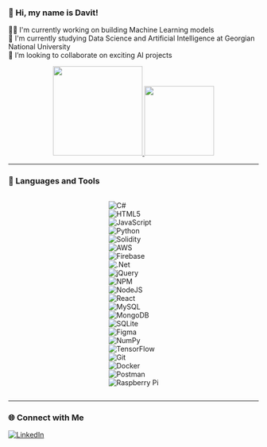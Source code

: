 ### 👋 Hi, my name is Davit!

👨‍💻 I'm currently working on building Machine Learning models  
🌱 I'm currently studying Data Science and Artificial Intelligence at Georgian National University  
👀 I’m looking to collaborate on exciting AI projects  

<div align="center">
  <a href="https://github.com/DavitEgoyan">
    <img height="180em" src="https://github-readme-stats.vercel.app/api?username=DavitEgoian&theme=dark&hide_border=false&include_all_commits=true&count_private=true"/>
    <img height="140em" src="https://github-readme-stats-sigma-five.vercel.app/api/top-langs/?username=DavitEgoian&theme=dark&layout=compact"/>
  </a>
</div>

---

### 🧰 Languages and Tools

<div style="display: flex; flex-wrap: wrap; justify-content: center; gap: 10px;">

  ![C#](https://img.shields.io/badge/c%23-%23239120.svg?style=for-the-badge&logo=csharp&logoColor=white)  
  ![HTML5](https://img.shields.io/badge/html5-%23E34F26.svg?style=for-the-badge&logo=html5&logoColor=white)  
  ![JavaScript](https://img.shields.io/badge/javascript-%23323330.svg?style=for-the-badge&logo=javascript&logoColor=%23F7DF1E)  
  ![Python](https://img.shields.io/badge/python-3670A0?style=for-the-badge&logo=python&logoColor=ffdd54)  
  ![Solidity](https://img.shields.io/badge/Solidity-%23363636.svg?style=for-the-badge&logo=solidity&logoColor=white)  
  ![AWS](https://img.shields.io/badge/AWS-%23FF9900.svg?style=for-the-badge&logo=amazon-aws&logoColor=white)  
  ![Firebase](https://img.shields.io/badge/firebase-%23039BE5.svg?style=for-the-badge&logo=firebase)  
  ![.Net](https://img.shields.io/badge/.NET-5C2D91?style=for-the-badge&logo=.net&logoColor=white)  
  ![jQuery](https://img.shields.io/badge/jquery-%230769AD.svg?style=for-the-badge&logo=jquery&logoColor=white)  
  ![NPM](https://img.shields.io/badge/NPM-%23CB3837.svg?style=for-the-badge&logo=npm&logoColor=white)  
  ![NodeJS](https://img.shields.io/badge/node.js-6DA55F?style=for-the-badge&logo=node.js&logoColor=white)  
  ![React](https://img.shields.io/badge/react-%2320232a.svg?style=for-the-badge&logo=react&logoColor=%2361DAFB)  
  ![MySQL](https://img.shields.io/badge/mysql-4479A1.svg?style=for-the-badge&logo=mysql&logoColor=white)  
  ![MongoDB](https://img.shields.io/badge/MongoDB-%234ea94b.svg?style=for-the-badge&logo=mongodb&logoColor=white)  
  ![SQLite](https://img.shields.io/badge/sqlite-%2307405e.svg?style=for-the-badge&logo=sqlite&logoColor=white)  
  ![Figma](https://img.shields.io/badge/figma-%23F24E1E.svg?style=for-the-badge&logo=figma&logoColor=white)  
  ![NumPy](https://img.shields.io/badge/numpy-%23013243.svg?style=for-the-badge&logo=numpy&logoColor=white)  
  ![TensorFlow](https://img.shields.io/badge/TensorFlow-%23FF6F00.svg?style=for-the-badge&logo=TensorFlow&logoColor=white)  
  ![Git](https://img.shields.io/badge/git-%23F05033.svg?style=for-the-badge&logo=git&logoColor=white)  
  ![Docker](https://img.shields.io/badge/docker-%230db7ed.svg?style=for-the-badge&logo=docker&logoColor=white)  
  ![Postman](https://img.shields.io/badge/Postman-FF6C37?style=for-the-badge&logo=postman&logoColor=white)  
  ![Raspberry Pi](https://img.shields.io/badge/-Raspberry_Pi-C51A4A?style=for-the-badge&logo=Raspberry-Pi)

</div>

---

### 🌐 Connect with Me

[![LinkedIn](https://img.shields.io/badge/LinkedIn-%230077B5.svg?logo=linkedin&logoColor=white)](https://www.linkedin.com/in/davitegoian/)
